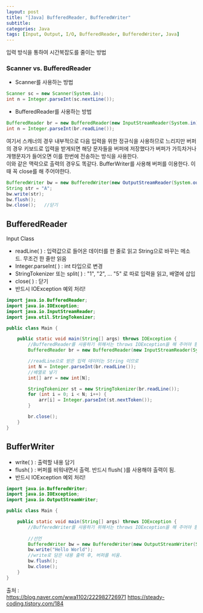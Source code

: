 ```yaml
---
layout: post
title: "[Java] BufferedReader, BufferedWriter"
subtitle: 
categories: Java
tags: [Input, Output, I/O, BufferedReader, BufferedWriter, Java]
--- 
```

입력 방식을 통하여 시간복잡도를 줄이는 방법


### Scanner vs. BufferedReader
* Scanner를 사용하는 방법


```JAVA
Scanner sc = new Scanner(System.in);
int n = Integer.parseInt(sc.nextLine());
```

* BufferedReader를 사용하는 방법


```JAVA
BufferedReader br = new BufferedReader(new InputStreamReader(System.in));
int n = Integer.parseInt(br.readLine());
```


여기서 스캐너의 경우 내부적으로 다음 입력을 위한 정규식을 사용하므로 느리지만 버퍼의 경우 키보드로 입력을 받게되면 해당 문자들을 버퍼에 저장했다가 버퍼가 가득차거나 개행문자가 들어오면 이를 한번에 전송하는 방식을 사용한다.  
이와 같은 맥락으로 출력의 경우도 똑같다. BufferWriter를 사용해 버퍼를 이용한다. 이때 꼭 close를 해 주어야한다. 


```JAVA
BufferedWriter bw = new BufferedWriter(new OutputStreamReader(System.out));
String str = "A";
bw.write(str);
bw.flush();
bw.close();   //닫기
```


## BufferedReader
Input Class

* readLine( ) : 입력값으로 들어온 데이터를 한 줄로 읽고 String으로 바꾸는 메소드. 무조건 한 줄만 읽음
* Integer.parseInt( ) : int 타입으로 변경
* StringTokenizer 또는 split( ) : "1", "2", ... "5" 로 따로 입력을 읽고, 배열에 삽입
* close( ) : 닫기
* 반드시 IOException 예외 처리!


```JAVA
import java.io.BufferedReader;
import java.io.IOException;
import java.io.InputStreamReader;
import java.util.StringTokenizer;

public class Main {

	public static void main(String[] args) throws IOException {
		//BufferedReader를 사용하기 위해서는 throws IOException을 해 주어야 함.
		BufferedReader br = new BufferedReader(new InputStreamReader(System.in)); // 선언

        //readLine으로 받은 입력 데이터는 String 이므로
		int N = Integer.parseInt(br.readLine()); 
		//배열로 넣기
        int[] arr = new int[N];

		StringTokenizer st = new StringTokenizer(br.readLine());
		for (int i = 0; i < N; i++) {
			arr[i] = Integer.parseInt(st.nextToken());
		}

		br.close();
	}
}

```


## BufferWriter
* write( ) : 출력할 내용 담기
* flush( ) : 버퍼를 비워내면서 출력. 반드시 flush( )를 사용해야 출력이 됨.
* 반드시 IOException 예외 처리!


```JAVA
import java.io.BufferedWriter;
import java.io.IOException;
import java.io.OutputStreamWriter;

public class Main {

	public static void main(String[] args) throws IOException {
		//BufferedWriter를 사용하기 위해서는 throws IOException을 해 주어야 함.
        
        //선언
		BufferedWriter bw = new BufferedWriter(new OutputStreamWriter(System.out));
		bw.write("Hello World");
        //write로 담은 내용 출력 후, 버퍼를 비움.
		bw.flush(); 
		bw.close(); 
	}
}
```

출처 :  
<https://blog.naver.com/wwa1102/222982726971>
<https://steady-coding.tistory.com/184>  